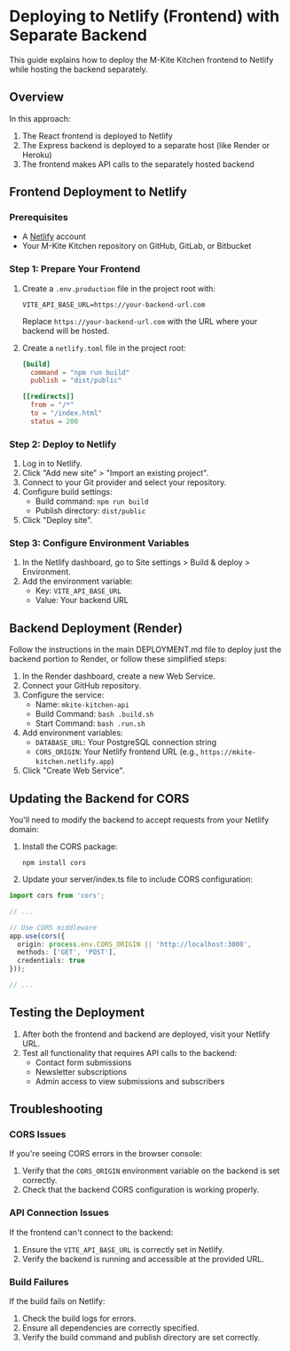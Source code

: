 # Deploying to Netlify (Frontend) with Separate Backend

This guide explains how to deploy the M-Kite Kitchen frontend to Netlify while hosting the backend separately.

## Overview

In this approach:
1. The React frontend is deployed to Netlify
2. The Express backend is deployed to a separate host (like Render or Heroku)
3. The frontend makes API calls to the separately hosted backend

## Frontend Deployment to Netlify

### Prerequisites
- A [Netlify](https://www.netlify.com/) account
- Your M-Kite Kitchen repository on GitHub, GitLab, or Bitbucket

### Step 1: Prepare Your Frontend

1. Create a `.env.production` file in the project root with:
   ```
   VITE_API_BASE_URL=https://your-backend-url.com
   ```
   Replace `https://your-backend-url.com` with the URL where your backend will be hosted.

2. Create a `netlify.toml` file in the project root:
   ```toml
   [build]
     command = "npm run build"
     publish = "dist/public"
   
   [[redirects]]
     from = "/*"
     to = "/index.html"
     status = 200
   ```

### Step 2: Deploy to Netlify

1. Log in to Netlify.
2. Click "Add new site" > "Import an existing project".
3. Connect to your Git provider and select your repository.
4. Configure build settings:
   - Build command: `npm run build`
   - Publish directory: `dist/public`
5. Click "Deploy site".

### Step 3: Configure Environment Variables

1. In the Netlify dashboard, go to Site settings > Build & deploy > Environment.
2. Add the environment variable:
   - Key: `VITE_API_BASE_URL`
   - Value: Your backend URL

## Backend Deployment (Render)

Follow the instructions in the main DEPLOYMENT.md file to deploy just the backend portion to Render, or follow these simplified steps:

1. In the Render dashboard, create a new Web Service.
2. Connect your GitHub repository.
3. Configure the service:
   - Name: `mkite-kitchen-api`
   - Build Command: `bash .build.sh`
   - Start Command: `bash .run.sh`
4. Add environment variables:
   - `DATABASE_URL`: Your PostgreSQL connection string
   - `CORS_ORIGIN`: Your Netlify frontend URL (e.g., `https://mkite-kitchen.netlify.app`)
5. Click "Create Web Service".

## Updating the Backend for CORS

You'll need to modify the backend to accept requests from your Netlify domain:

1. Install the CORS package:
   ```
   npm install cors
   ```

2. Update your server/index.ts file to include CORS configuration:

```typescript
import cors from 'cors';

// ...

// Use CORS middleware
app.use(cors({
  origin: process.env.CORS_ORIGIN || 'http://localhost:3000',
  methods: ['GET', 'POST'],
  credentials: true
}));

// ...
```

## Testing the Deployment

1. After both the frontend and backend are deployed, visit your Netlify URL.
2. Test all functionality that requires API calls to the backend:
   - Contact form submissions
   - Newsletter subscriptions
   - Admin access to view submissions and subscribers

## Troubleshooting

### CORS Issues
If you're seeing CORS errors in the browser console:
1. Verify that the `CORS_ORIGIN` environment variable on the backend is set correctly.
2. Check that the backend CORS configuration is working properly.

### API Connection Issues
If the frontend can't connect to the backend:
1. Ensure the `VITE_API_BASE_URL` is correctly set in Netlify.
2. Verify the backend is running and accessible at the provided URL.

### Build Failures
If the build fails on Netlify:
1. Check the build logs for errors.
2. Ensure all dependencies are correctly specified.
3. Verify the build command and publish directory are set correctly.